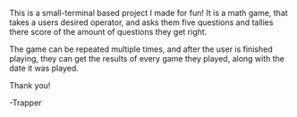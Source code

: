 This is a small-terminal based project I made for fun!
It is a math game, that takes a users desired operator, and asks them five questions and tallies there score of the amount of questions they get right.

The game can be repeated multiple times, and after the user is finished playing, they can get the results of every game they played, along with the date it was played.

Thank you! 

-Trapper


